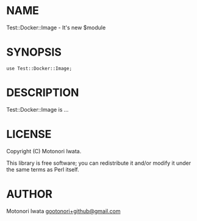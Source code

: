 # NAME

Test::Docker::Image - It's new $module

# SYNOPSIS

    use Test::Docker::Image;

# DESCRIPTION

Test::Docker::Image is ...

# LICENSE

Copyright (C) Motonori Iwata.

This library is free software; you can redistribute it and/or modify
it under the same terms as Perl itself.

# AUTHOR

Motonori Iwata <gootonori+github@gmail.com>
